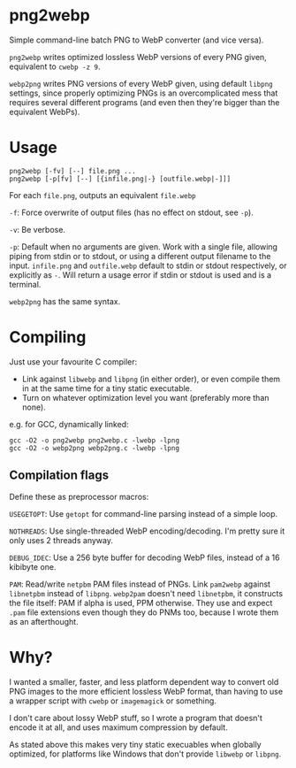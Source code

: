# png2webp
Simple command-line batch PNG to WebP converter (and vice versa).

`png2webp` writes optimized lossless WebP versions of every PNG given,
equivalent to `cwebp -z 9`.

`webp2png` writes PNG versions of every WebP given, using default `libpng`
settings, since properly optimizing PNGs is an overcomplicated mess that
requires several different programs
(and even then they're bigger than the equivalent WebPs).

# Usage

    png2webp [-fv] [--] file.png ...
    png2webp [-p[fv] [--] [{infile.png|-} [outfile.webp|-]]]

For each `file.png`, outputs an equivalent `file.webp`

`-f`: Force overwrite of output files (has no effect on stdout, see `-p`).

`-v`: Be verbose.

`-p`: Default when no arguments are given.
      Work with a single file, allowing piping from stdin or to stdout,
      or using a different output filename to the input.
      `infile.png` and `outfile.webp` default to stdin or stdout respectively,
      or explicitly as `-`.
      Will return a usage error if stdin or stdout is used and is a terminal.

`webp2png` has the same syntax.

# Compiling
Just use your favourite C compiler:
* Link against `libwebp` and `libpng` (in either order), or even compile them
in at the same time for a tiny static executable.
* Turn on whatever optimization level you want (preferably more than none).

e.g. for GCC, dynamically linked:

    gcc -O2 -o png2webp png2webp.c -lwebp -lpng
    gcc -O2 -o webp2png webp2png.c -lwebp -lpng

## Compilation flags
Define these as preprocessor macros:

`USEGETOPT`: Use `getopt` for command-line parsing instead of a simple loop.

`NOTHREADS`: Use single-threaded WebP encoding/decoding.
I'm pretty sure it only uses 2 threads anyway.

`DEBUG_IDEC`: Use a 256 byte buffer for decoding WebP files,
instead of a 16 kibibyte one.

`PAM`: Read/write `netpbm` PAM files instead of PNGs.
Link `pam2webp` against `libnetpbm` instead of `libpng`.
`webp2pam` doesn't need `libnetpbm`, it constructs the file itself:
PAM if alpha is used, PPM otherwise.
They use and expect `.pam` file extensions even though they do PNMs too,
because I wrote them as an afterthought.

# Why?
I wanted a smaller, faster, and less platform dependent way to convert old
PNG images to the more efficient lossless WebP format,
than having to use a wrapper script with `cwebp` or `imagemagick` or something.

I don't care about lossy WebP stuff, so I wrote a program that doesn't encode
it at all, and uses maximum compression by default.

As stated above this makes very tiny static execuables when globally optimized,
for platforms like Windows that don't provide `libwebp` or `libpng`.
